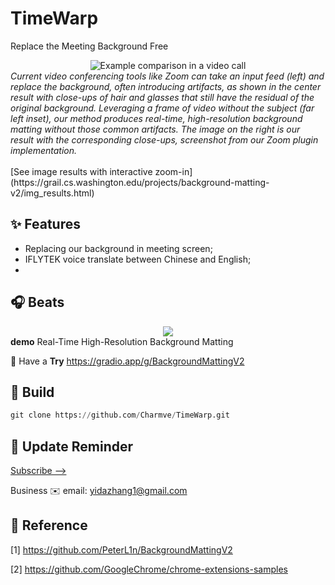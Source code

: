 

# TimeWarp
Replace the Meeting Background Free

<div align="center">
    <img src="https://grail.cs.washington.edu/projects/background-matting-v2/visuals/teaser.jpg" alt="Example comparison in a video call">
</div>
<div class="teaser-caption">
    <i>Current video conferencing tools like Zoom can take an input feed (left) and replace the background, often introducing artifacts, as shown in the center result with close-ups of hair and glasses that still have the residual of the original background. Leveraging a frame of video without the subject (far left inset), our method produces real-time, high-resolution background matting without those common artifacts. The image on the right is our result with the corresponding close-ups, screenshot from our Zoom plugin implementation.</i>
</div>

<br>
[See image results with interactive zoom-in](https://grail.cs.washington.edu/projects/background-matting-v2/img_results.html)

## ✨ Features
- Replacing our background in meeting screen;
- IFLYTEK voice translate between Chinese and English;
- 

## 🎧 Beats

<div align="center">
    <img src="https://github.com/PeterL1n/Matting-PyTorch/raw/master/images/teaser.gif?raw=true">
</div>
<b>demo</b> Real-Time High-Resolution Background Matting

🍅 Have a <b>Try</b> https://gradio.app/g/BackgroundMattingV2


## 🔨 Build

```python
git clone https://github.com/Charmve/TimeWarp.git
```

## 🔔 Update Reminder

[Subscribe -->](https://github.com/Charmve/TimeWarp/edit/main/README.md)

Business ✉️ email: yidazhang1@gmail.com

## 🔗 Reference

[1] https://github.com/PeterL1n/BackgroundMattingV2

[2] https://github.com/GoogleChrome/chrome-extensions-samples
